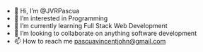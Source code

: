 - 👋 Hi, I’m @JVRPascua
- 👀 I’m interested in Programming
- 🌱 I’m currently learning Full Stack Web Development
- 💞️ I’m looking to collaborate on anything software development
- 📫 How to reach me pascuavincentjohn@gmail.com

<!---
JVRPascua/JVRPascua is a ✨ special ✨ repository because its `README.md` (this file) appears on your GitHub profile.
You can click the Preview link to take a look at your changes.
--->

